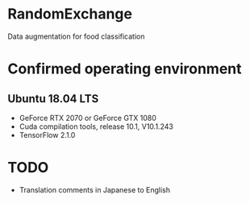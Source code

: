 # RandomExchange
Data augmentation for food classification

# Confirmed operating environment
## Ubuntu 18.04 LTS
* GeForce RTX 2070 or GeForce GTX 1080
* Cuda compilation tools, release 10.1, V10.1.243
* TensorFlow 2.1.0

# TODO
* Translation comments in Japanese to English
